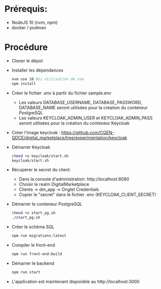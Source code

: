 # Prérequis:
- NodeJS 10 (nvm, npm)
- docker / podman

# Procédure
- Cloner le dépot
- Installer les dépendances
    ```bash
    nvm use 10 #Si utilisation de nvm 
    npm install
    ```
- Créer le fichier .env à partir du fichier sample.env
    * Les valeurs DATABASE_USERNAME, DATABASE_PASSWORD, DATABASE_NAME seront utilisées pour la création du conteneur PostgreSQL
    * Les valeurs KEYCLOAK_ADMIN_USER et KEYCLOAK_ADMIN_PASS seront utilisées pour la création du conteneur Keycloak

- Créer l'image keycloak : https://github.com/CQEN-QDCE/digital_marketplace/tree/experimentation/keycloak

- Démarrer Keycloak
    ```bash
    chmod +x keycloak/start.sh
    keycloak/start.sh
    ```
- Récupérer le secret du client:
    * Dans la console d'administration: http://localhost:8080
    * Choisir le realm DigitalMarketplace
    * Clients -> dm_app -> Onglet Credentials
    * Copier le "secret" dans le fichier .env (KEYCLOAK_CLIENT_SECRET)

- Démarrer le conteneur PostgreSQL
    ```bash
    chmod +x start_pg.sh
    ./start_pg.sh
    ```
- Créer le schéma SQL
    ```bash
    npm run migrations:latest
    ```
- Compiler le front-end
    ```bash
    npm run front-end:build
    ```
- Démarrer le backend
    ```bash
    npm run start
    ```
- L'application est maintenant disponible au http://localhost:3000
